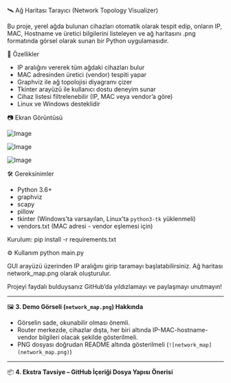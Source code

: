 🛰️ Ağ Haritası Tarayıcı (Network Topology Visualizer)

Bu proje, yerel ağda bulunan cihazları otomatik olarak tespit edip, onların IP, MAC, Hostname ve üretici bilgilerini listeleyen ve ağ haritasını .png formatında görsel olarak sunan bir Python uygulamasıdır.

🚀 Özellikler

- IP aralığını vererek tüm ağdaki cihazları bulur
- MAC adresinden üretici (vendor) tespiti yapar
- Graphviz ile ağ topolojisi diyagramı çizer
- Tkinter arayüzü ile kullanıcı dostu deneyim sunar
- Cihaz listesi filtrelenebilir (IP, MAC veya vendor’a göre)
- Linux ve Windows desteklidir

 📷 Ekran Görüntüsü

![Image](https://github.com/user-attachments/assets/1213c012-31b1-4b03-8e89-6b6b130e8004)

![Image](https://github.com/user-attachments/assets/2a0d4682-56bc-491d-8bfc-71b9cc456acd)

![Image](https://github.com/user-attachments/assets/72a8fc30-1aea-437f-9ef2-785ae7a7f13e)

🛠 Gereksinimler

- Python 3.6+
- graphviz
- scapy
- pillow
- tkinter (Windows'ta varsayılan, Linux’ta `python3-tk` yüklenmeli)
- vendors.txt (MAC adresi - vendor eşlemesi için)

Kurulum:
pip install -r requirements.txt



⚙️ Kullanım
python main.py

GUI arayüzü üzerinden IP aralığını girip taramayı başlatabilirsiniz. Ağ haritası network_map.png olarak oluşturulur.


Projeyi faydalı bulduysanız GitHub’da yıldızlamayı ve paylaşmayı unutmayın!

---

🖼️ **3. Demo Görseli (`network_map.png`) Hakkında**

- Görselin sade, okunabilir olması önemli.
- Router merkezde, cihazlar dışta, her biri altında IP-MAC-hostname-vendor bilgileri olacak şekilde gösterilmeli.
- PNG dosyası doğrudan README altında gösterilmeli (`![network_map](network_map.png)`)

---

📦 **4. Ekstra Tavsiye – GitHub İçeriği Dosya Yapısı Önerisi**
